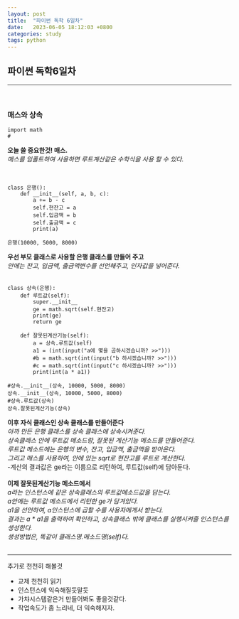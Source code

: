 ```yaml
---
layout: post
title:  "파이썬 독학 6일차"
date:   2023-06-05 18:12:03 +0800
categories: study
tags: python
---
```

## 파이썬 독학6일차
___
<br>
<h3>매스와 상속</h3>

```
import math
#

```
**오늘 쓸 중요한것! 매스.**
<br>
_매스를 임폴트하여 사용하면 루트계산같은 수학식을 사용 할 수 있다._
<br>
<br>
```

class 은행():
    def __init__(self, a, b, c):
        a += b - c
        self.현잔고 = a
        self.입금액 = b
        self.출금액 = c
        print(a)

은행(10000, 5000, 8000)

```
**우선 부모 클래스로 사용할 은행 클래스를 만들어 주고**
<br>
_안에는 잔고, 입금액, 출금액변수를 선언해주고, 인자값을 넣어준다._
<br>
<br>
```
class 상속(은행):
    def 루트값(self):
        super.__init__
        ge = math.sqrt(self.현잔고)
        print(ge)
        return ge
        
    def 잘못된계산기능(self):
        a = 상속.루트값(self)
        a1 = (int(input("a에 몇을 곱하시겠습니까? >>")))
        #b = math.sqrt(int(input("b 하시겠습니까? >>")))
        #c = math.sqrt(int(input("c 하시겠습니까? >>")))
        print(int(a * a1))
        
#상속.__init__(상속, 10000, 5000, 8000)
상속.__init__(상속, 10000, 5000, 8000)
#상속.루트값(상속)
상속.잘못된계산기능(상속)
```
**이후 자식 클래스인 상속 클래스를 만들어준다**
<br>
_아까 만든 은행 클래스를 상속 클래스에 상속시켜준다._
<br>
_상속클래스 안에 루트값 메소드랑, 잘못된 계산기능 메소드를 만들어준다._
<br>
_루트값 메소드에는 은행의 변수, 잔고, 입금액, 출금액을 받아온다._
<br>
_그리고 매스를 사용하여, 안에 있는 sqrt로 현잔고를 루트로 계산한다._
<br>
-계산의 결과값은 ge라는 이름으로 리턴하여, 루트값(self)에 담아둔다.
<br>
<br>
**이제 잘못된계산기능 메소드에서**
<br>
_a라는 인스턴스에 같은 상속클래스의 루트값메소드값을 담는다._
<br>
_a안에는 루트값 메소드에서 리턴한 ge가 담겨있다._
<br>
_a1을 선언하여, a인스턴스에 곱할 수를 사용자에게서 받는다._
<br>
_결과는 a * a1을 출력하여 확인하고, 상속클래스 밖에 클래스를 실행시켜줄 인스턴스를 생성한다._
<br>
_생성방법은, 똑같이 클래스명.메소드명(self)다._
<br>
<br>
___

추가로 천천히 해볼것
* 교제 천천히 읽기
* 인스턴스에 익숙해질듯말듯
* 가챠시스템같은거 만들어봐도 좋을것같다.
* 작업속도가 좀 느리네, 더 익숙해지자.

